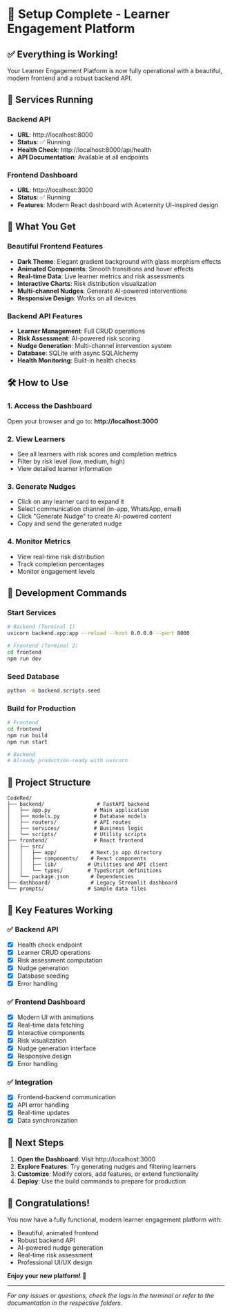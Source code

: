 # 🎉 Setup Complete - Learner Engagement Platform

## ✅ Everything is Working!

Your Learner Engagement Platform is now fully operational with a beautiful, modern frontend and a robust backend API.

## 🚀 Services Running

### Backend API
- **URL**: http://localhost:8000
- **Status**: ✅ Running
- **Health Check**: http://localhost:8000/api/health
- **API Documentation**: Available at all endpoints

### Frontend Dashboard
- **URL**: http://localhost:3000
- **Status**: ✅ Running
- **Features**: Modern React dashboard with Aceternity UI-inspired design

## 🎨 What You Get

### Beautiful Frontend Features
- **Dark Theme**: Elegant gradient background with glass morphism effects
- **Animated Components**: Smooth transitions and hover effects
- **Real-time Data**: Live learner metrics and risk assessments
- **Interactive Charts**: Risk distribution visualization
- **Multi-channel Nudges**: Generate AI-powered interventions
- **Responsive Design**: Works on all devices

### Backend API Features
- **Learner Management**: Full CRUD operations
- **Risk Assessment**: AI-powered risk scoring
- **Nudge Generation**: Multi-channel intervention system
- **Database**: SQLite with async SQLAlchemy
- **Health Monitoring**: Built-in health checks

## 🛠️ How to Use

### 1. Access the Dashboard
Open your browser and go to: **http://localhost:3000**

### 2. View Learners
- See all learners with risk scores and completion metrics
- Filter by risk level (low, medium, high)
- View detailed learner information

### 3. Generate Nudges
- Click on any learner card to expand it
- Select communication channel (in-app, WhatsApp, email)
- Click "Generate Nudge" to create AI-powered content
- Copy and send the generated nudge

### 4. Monitor Metrics
- View real-time risk distribution
- Track completion percentages
- Monitor engagement levels

## 🔧 Development Commands

### Start Services
```bash
# Backend (Terminal 1)
uvicorn backend.app:app --reload --host 0.0.0.0 --port 8000

# Frontend (Terminal 2)
cd frontend
npm run dev
```

### Seed Database
```bash
python -m backend.scripts.seed
```

### Build for Production
```bash
# Frontend
cd frontend
npm run build
npm run start

# Backend
# Already production-ready with uvicorn
```

## 📁 Project Structure

```
CodeRed/
├── backend/                 # FastAPI backend
│   ├── app.py              # Main application
│   ├── models.py           # Database models
│   ├── routers/            # API routes
│   ├── services/           # Business logic
│   └── scripts/            # Utility scripts
├── frontend/               # React frontend
│   ├── src/
│   │   ├── app/           # Next.js app directory
│   │   ├── components/    # React components
│   │   ├── lib/          # Utilities and API client
│   │   └── types/        # TypeScript definitions
│   └── package.json       # Dependencies
├── dashboard/             # Legacy Streamlit dashboard
└── prompts/              # Sample data files
```

## 🎯 Key Features Working

### ✅ Backend API
- [x] Health check endpoint
- [x] Learner CRUD operations
- [x] Risk assessment computation
- [x] Nudge generation
- [x] Database seeding
- [x] Error handling

### ✅ Frontend Dashboard
- [x] Modern UI with animations
- [x] Real-time data fetching
- [x] Interactive components
- [x] Risk visualization
- [x] Nudge generation interface
- [x] Responsive design
- [x] Error handling

### ✅ Integration
- [x] Frontend-backend communication
- [x] API error handling
- [x] Real-time updates
- [x] Data synchronization

## 🚀 Next Steps

1. **Open the Dashboard**: Visit http://localhost:3000
2. **Explore Features**: Try generating nudges and filtering learners
3. **Customize**: Modify colors, add features, or extend functionality
4. **Deploy**: Use the build commands to prepare for production

## 🎉 Congratulations!

You now have a fully functional, modern learner engagement platform with:
- Beautiful, animated frontend
- Robust backend API
- AI-powered nudge generation
- Real-time risk assessment
- Professional UI/UX design

**Enjoy your new platform!** 🚀

---

*For any issues or questions, check the logs in the terminal or refer to the documentation in the respective folders.*

